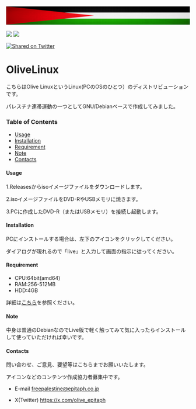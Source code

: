 [![Olive Linx](palestine-flag-banner.png)](https://github.com/freepalestine-epitaph/OliveLinux)

[<img src="https://img.shields.io/badge/-Debian-A81D33.svg?logo=debian&style=flat">](https://www.debian.org/)
[<img src="https://img.shields.io/github/downloads/freepalestine-epitaph/OliveLinux/total">](https://github.com/freepalestine-epitaph/OliveLinux/releases)

<a href="https://twitter.com/intent/tweet?text=%23freePalestine%23Debian%0A%Let'stryOliveLinux!%0A%https://github.com/freepalestine-epitaph/OliveLinux" rel="nofollow"><img src="https://camo.githubusercontent.com/abcfff2c8e77b48fdd30ae402cbad68968e38a5c2913c3f8132ac7bc4df979e0/68747470733a2f2f696d672e736869656c64732e696f2f747769747465722f75726c3f6c6162656c3d54776974746572266c6f676f3d54776974746572267374796c653d736f6369616c2675726c3d68747470732533412532462532466769746875622e636f6d2532466172656774656368253246617265672d73646b" alt="Shared on Twitter" data-canonical-src="https://img.shields.io/twitter/url?label=Twitter&amp;logo=Twitter&amp;style=social&amp;url=https%3A%2F%2Fgithub.com%2Faregtech%2Fareg-sdk" style="max-width: 100%;"></a>

# OliveLinux
こちらはOlive LinuxというLinux(PCのOSのひとつ）のディストリビューションです。

パレスチナ連帯運動の一つとしてGNU/Debianベースで作成してみました。

### Table of Contents

- [Usage](#Usage)
- [Installation](#Installation)
- [Requirement](#Requirement)
- [Note](#Note)
- [Contacts](#Contacts)

#### <a name="Usage">Usage</a>

1.Releasesからisoイメージファイルをダウンロードします。

2.isoイメージファイルをDVD-RやUSBメモリに焼きます。

3.PCに作成したDVD-R（またはUSBメモリ）を接続し起動します。


#### <a name="Installation">Installation</a>

PCにインストールする場合は、左下のアイコンをクリックしてください。

ダイアログが現れるので「live」と入力して画面の指示に従ってください。

#### <a name="Requirement">Requirement</a>

* CPU:64bit(amd64)
* RAM:256-512MB
* HDD:4GB

詳細は[こちら](https://www.debian.org/releases/stable/amd64/release-notes/ch-whats-new.en.html#idm120)を参照ください。

#### <a name="Note">Note</a>

中身は普通のDebianなのでLive版で軽く触ってみて気に入ったらインストールして使っていただければ幸いです。


#### <a name="Contacts">Contacts</a>

問い合わせ、ご意見、要望等はこちらまでお願いいたします。

アイコンなどのコンテンツ作成協力者募集中です。

* E-mail
freepalestine@epitaph.co.jp

* X(Twitter)
https://x.com/olive_epitaph
